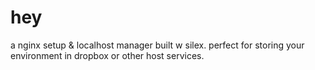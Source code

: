 # hey
a nginx setup & localhost manager built w silex. perfect for storing your environment in dropbox or other host services.